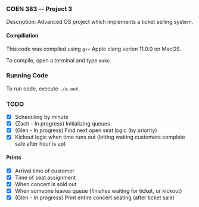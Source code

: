 ### COEN 383 -- Project 3

Description: Advanced OS project which implements a ticket selling system.

#### Compiliation

This code was compiled using ```g++``` Apple clang verion 11.0.0 on MacOS.

To compile, open a terminal and type ```make```.

### Running Code

To run code, execute ```./a.out```.

### TODO
- [x] Scheduling by minute 
- [x] (Zach - In progress) Initializing queues
- [x] (Glen - In progress) Find next open seat logic (by priority)
- [x] Kickout logic when time runs out (letting waiting customers complete sale after hour is up)

#### Prints
- [x] Arrival time of customer
- [x] Time of seat assignment
- [x] When concert is sold out
- [x] When someone leaves queue (finishes waiting for ticket, or kickout)
- [x] (Glen - In progress) Print entire concert seating (after ticket sale)
